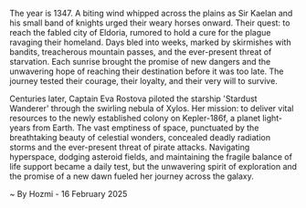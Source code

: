 
The year is 1347.  A biting wind whipped across the plains as Sir Kaelan and his small band of knights urged their weary horses onward. Their quest: to reach the fabled city of Eldoria, rumored to hold a cure for the plague ravaging their homeland.  Days bled into weeks, marked by skirmishes with bandits, treacherous mountain passes, and the ever-present threat of starvation. Each sunrise brought the promise of new dangers and the unwavering hope of reaching their destination before it was too late.  The journey tested their courage, their loyalty, and their very will to survive.

Centuries later, Captain Eva Rostova piloted the starship 'Stardust Wanderer' through the swirling nebula of Xylos.  Her mission: to deliver vital resources to the newly established colony on Kepler-186f, a planet light-years from Earth.  The vast emptiness of space, punctuated by the breathtaking beauty of celestial wonders, concealed deadly radiation storms and the ever-present threat of pirate attacks.  Navigating hyperspace, dodging asteroid fields, and maintaining the fragile balance of life support became a daily test, but the unwavering spirit of exploration and the promise of a new dawn fueled her journey across the galaxy.

~ By Hozmi - 16 February 2025
